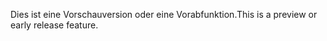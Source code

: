 <span data-ttu-id="eb69d-101">Dies ist eine Vorschauversion oder eine Vorabfunktion.</span><span class="sxs-lookup"><span data-stu-id="eb69d-101">This is a preview or early release feature.</span></span>